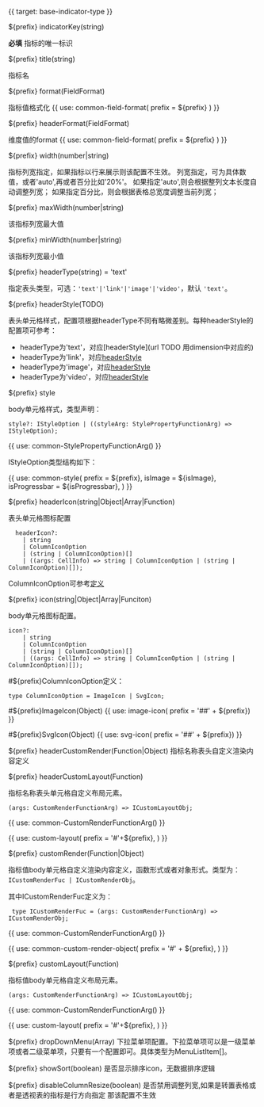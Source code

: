 
{{ target: base-indicator-type }}

${prefix} indicatorKey(string)

**必填**  指标的唯一标识

${prefix} title(string)

指标名

${prefix} format(FieldFormat)

指标值格式化
{{ use: common-field-format(
  prefix = ${prefix}
  ) }}

${prefix} headerFormat(FieldFormat)

维度值的format
{{ use: common-field-format(
  prefix = ${prefix}
  ) }}

${prefix} width(number|string)

指标列宽指定，如果指标以行来展示则该配置不生效。
列宽指定，可为具体数值，或者'auto',再或者百分比如'20%'。
如果指定'auto',则会根据整列文本长度自动调整列宽；
如果指定百分比，则会根据表格总宽度调整当前列宽；

${prefix} maxWidth(number|string)

该指标列宽最大值

${prefix} minWidth(number|string)

该指标列宽最小值

${prefix} headerType(string) = 'text'

指定表头类型，可选：`'text'|'link'|'image'|'video'`，默认 `'text'`。

${prefix} headerStyle(TODO)

表头单元格样式，配置项根据headerType不同有略微差别。每种headerStyle的配置项可参考：

- headerType为'text'，对应[headerStyle](url TODO 用dimension中对应的)
- headerType为'link'，对应[headerStyle](url)
- headerType为'image'，对应[headerStyle](url)
- headerType为'video'，对应[headerStyle](url)

${prefix} style

body单元格样式，类型声明：
```
style?: IStyleOption | ((styleArg: StylePropertyFunctionArg) => IStyleOption);
```
{{ use: common-StylePropertyFunctionArg() }}

IStyleOption类型结构如下：

{{ use: common-style(
  prefix = ${prefix},
  isImage = ${isImage},
  isProgressbar = ${isProgressbar},
) }}

${prefix} headerIcon(string|Object|Array|Function)

表头单元格图标配置

```
  headerIcon?:
    | string
    | ColumnIconOption
    | (string | ColumnIconOption)[]
    | ((args: CellInfo) => string | ColumnIconOption | (string | ColumnIconOption)[]);
```

ColumnIconOption可参考[定义](/zh/option.html#PivotTable-indicators-text.icon.ColumnIconOption定义：)

${prefix} icon(string|Object|Array|Funciton)

body单元格图标配置。

```
icon?:
    | string
    | ColumnIconOption
    | (string | ColumnIconOption)[]
    | ((args: CellInfo) => string | ColumnIconOption | (string | ColumnIconOption)[]);
```
#${prefix}ColumnIconOption定义：
```
type ColumnIconOption = ImageIcon | SvgIcon;
```
#${prefix}ImageIcon(Object)
{{ use: image-icon(  prefix = '##' + ${prefix}) }}

#${prefix}SvgIcon(Object)
{{ use: svg-icon(  prefix = '##' + ${prefix}) }}

${prefix} headerCustomRender(Function|Object)
指标名称表头自定义渲染内容定义

${prefix} headerCustomLayout(Function)

指标名称表头单元格自定义布局元素。

```
(args: CustomRenderFunctionArg) => ICustomLayoutObj;
```
{{ use: common-CustomRenderFunctionArg() }}

{{ use: custom-layout(
    prefix =  '#'+${prefix},
) }}

${prefix} customRender(Function|Object)

指标值body单元格自定义渲染内容定义，函数形式或者对象形式。类型为：`ICustomRenderFuc | ICustomRenderObj`。

其中ICustomRenderFuc定义为：
```
 type ICustomRenderFuc = (args: CustomRenderFunctionArg) => ICustomRenderObj;
```
{{ use: common-CustomRenderFunctionArg() }}

{{ use: common-custom-render-object(
  prefix = '#' + ${prefix},
) }}

${prefix} customLayout(Function)

指标值body单元格自定义布局元素。

```
(args: CustomRenderFunctionArg) => ICustomLayoutObj;
```
{{ use: common-CustomRenderFunctionArg() }}

{{ use: custom-layout(
    prefix =  '#'+${prefix},
) }}

${prefix} dropDownMenu(Array)
下拉菜单项配置。下拉菜单项可以是一级菜单项或者二级菜单项，只要有一个配置即可。具体类型为MenuListItem[]。

${prefix} showSort(boolean)
是否显示排序icon，无数据排序逻辑

${prefix} disableColumnResize(boolean)
是否禁用调整列宽,如果是转置表格或者是透视表的指标是行方向指定 那该配置不生效


